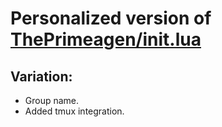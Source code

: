 # Personalized version of [ThePrimeagen/init.lua](https://github.com/ThePrimeagen/init.lua)

## Variation:
- Group name.
- Added tmux integration.

